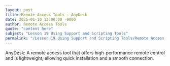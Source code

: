 ```yaml
---
layout: post
title: Remote Access Tools - AnyDesk
date: 2025-01-10 12:00:00 -0000
author: Remote Access Tools
quote: "content here"
subject: "Lesson 19 Using Support and Scripting Tools"
permalink: "/Lesson 19 Using Support and Scripting Tools/Remote Access Tools/Remote Access Tools - AnyDesk"
---
```


AnyDesk: A remote access tool that offers high-performance remote control and is lightweight, allowing quick installation and a smooth connection.
